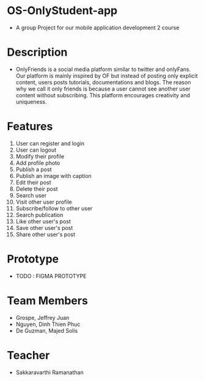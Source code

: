 # OS-OnlyStudent-app
- A group Project for our mobile application development 2 course

 # Description
- OnlyFriends is a social media platform similar to twitter and onlyFans. Our platform is mainly inspired by OF but instead of posting only explicit content, users posts tutorials, documentations and blogs. The reason why we call it only friends is because a user cannot see another user content without subscribing. This platform encourages creativity and uniqueness.


# Features
1. User can register and login
2. User can logout
3. Modify their profile
4. Add profile photo
5. Publish a post
6. Publish an image with caption
7. Edit their post
8. Delete their post
9. Search user
10. Visit other user profile
11. Subscribe/follow to other user
12. Search publication
13. Like other user's post
14. Save other user's post
15. Share other user's post

# Prototype
- TODO : FIGMA PROTOTYPE


# Team Members
- Grospe, Jeffrey Juan
- Nguyen, Dinh Thien Phuc
- De Guzman, Majed Solis

# Teacher
- Sakkaravarthi Ramanathan
